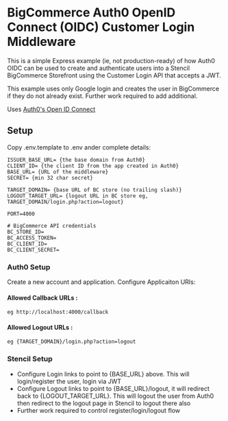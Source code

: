 # BigCommerce Auth0 OpenID Connect (OIDC) Customer Login Middleware

This is a simple Express example (ie, not production-ready) of how Auth0 OIDC can be used to create and authenticate users into a Stencil BigCommerce Storefront using the Customer Login API that accepts a JWT.

This example uses only Google login and creates the user in BigCommerce if they do not already exist. Further work required to add additional.

Uses [Auth0's Open ID Connect](https://github.com/auth0/express-openid-connect)

## Setup 

Copy .env.template to .env ander complete details:

    ISSUER_BASE_URL= {the base domain from Auth0}
    CLIENT_ID= {the client ID from the app created in Auth0}
    BASE_URL= {URL of the middleware}
    SECRET= {min 32 char secret}

    TARGET_DOMAIN= {base URL of BC store (no trailing slash)}
    LOGOUT_TARGET_URL= {logout URL in BC store eg, TARGET_DOMAIN/login.php?action=logout}

    PORT=4000 

    # BigCommerce API credentials
    BC_STORE_ID=
    BC_ACCESS_TOKEN=
    BC_CLIENT_ID=
    BC_CLIENT_SECRET=

### Auth0 Setup

Create a new account and application. Configure Applicaiton URIs:

#### Allowed Callback URLs : 

    eg http://localhost:4000/callback

#### Allowed Logout URLs : 

    eg {TARGET_DOMAIN}/login.php?action=logout

### Stencil Setup

- Configure Login links to point to {BASE_URL} above. This will login/register the user, login via JWT
- Configure Logout links to point to {BASE_URL}/logout, it will redirect back to {LOGOUT_TARGET_URL}. This will logout the user from Auth0 then redirect to the logout page in Stencil to logout there also
- Further work required to control register/login/logout flow

